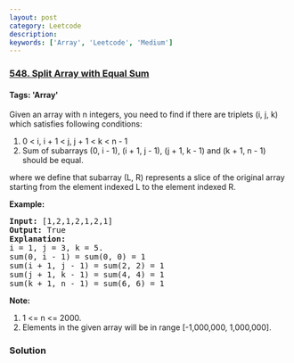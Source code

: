 ```yaml
---
layout: post
category: Leetcode
description: 
keywords: ['Array', 'Leetcode', 'Medium']
---
```

### [548. Split Array with Equal Sum](https://leetcode.com/problems/split-array-with-equal-sum)

#### Tags: 'Array'

<div class="content__u3I1 question-content__JfgR"><div><p>
Given an array with n integers, you need to find if there are triplets  (i, j, k) which satisfies following conditions:
</p><ol>
<li> 0 &lt; i, i + 1 &lt; j, j + 1 &lt; k &lt; n - 1 </li>
<li> Sum of subarrays (0, i - 1), (i + 1, j - 1), (j + 1, k - 1) and (k + 1, n - 1) should be equal. </li>
</ol>
where we define that subarray (L, R) represents a slice of the original array starting from the element indexed L to the element indexed R.
<p></p>
<p><b>Example:</b><br/>
</p><pre><b>Input:</b> [1,2,1,2,1,2,1]
<b>Output:</b> True
<b>Explanation:</b>
i = 1, j = 3, k = 5. 
sum(0, i - 1) = sum(0, 0) = 1
sum(i + 1, j - 1) = sum(2, 2) = 1
sum(j + 1, k - 1) = sum(4, 4) = 1
sum(k + 1, n - 1) = sum(6, 6) = 1
</pre>
<p></p>
<b>Note:</b>
<ol>
<li> 1 &lt;= n &lt;= 2000. </li>
<li> Elements in the given array will be in range [-1,000,000, 1,000,000]. </li>
</ol></div></div>

### Solution
